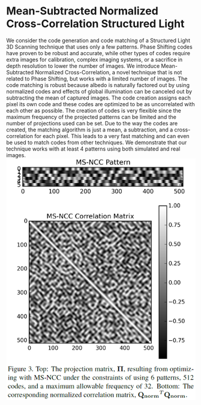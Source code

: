 # Mean-Subtracted Normalized Cross-Correlation Structured Light
We consider the code generation and code matching of a Structured Light 3D Scanning technique that uses only a few patterns. Phase Shifting codes have proven to be robust and accurate, while other types of codes require extra images for calibration, complex imaging systems, or a sacrifice in depth resolution to lower the number of images. We introduce Mean-Subtracted Normalized Cross-Correlation, a novel technique that is not related to Phase Shifting, but works with a limited number of images. The code matching is robust because albedo is naturally factored out by using normalized codes and effects of global illumination can be canceled out by subtracting the mean of captured images. The code creation assigns each pixel its own code and these codes are optimized to be as uncorrelated with each other as possible. The creation of codes is very flexible since the maximum frequency of the projected patterns can be limited and the number of projections used can be set. Due to the way the codes are created, the matching algorithm is just a mean, a subtraction, and a cross-correlation for each pixel. This leads to a very fast matching and can even be used to match codes from other techniques. We demonstrate that our technique works with at least 4 patterns using both simulated and real images.
![An example of the optimized structured light pattern and its corresponding correlation matrix.](ms-ncc_pattern_example.png?raw=true)
